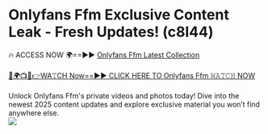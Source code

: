 # Onlyfans Ffm Exclusive Content Leak - Fresh Updates! (c8l44)

🔥 ACCESS NOW 🌍==►► <a href="https://tinyurl.com/kvy9nzfs" rel="nofollow">Onlyfans Ffm Latest Collection</a>
<br><br>
[🔴🌍📺📱👉WA𝚃CH Now==►► CLICK HERE TO Onlyfans Ffm 𝚆𝙰𝚃𝙲𝙷 NOW](https://tinyurl.com/kvy9nzfs)
<br><br>
Unlock Onlyfans Ffm's private videos and photos today! Dive into the newest 2025 content updates and explore exclusive material you won’t find anywhere else.
<br>
<a href="https://tinyurl.com/kvy9nzfs" rel="nofollow" data-target="animated-image.originalLink"><img src="https://camo.githubusercontent.com/8a4f000d20f83aca3bf7ec5f350d767afa0574a8a352519fd8cfa583a6f93a33/68747470733a2f2f692e696d6775722e636f6d2f644a486b345a712e676966" data-canonical-src="https://i.imgur.com/dJHk4Zq.gif" style="max-width: 100%; display: inline-block;" data-target="animated-image.originalImage"></a>
<br>
